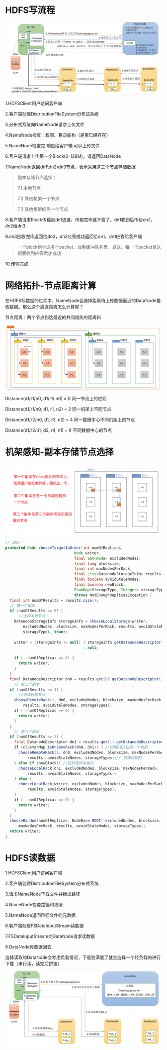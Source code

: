 # HDFS写流程

<img src=".\picture\Snipaste_2022-07-07_14-52-38.png" style="zoom:50%;" />

1.HDFSClient用户访问客户端

2.客户端创建DistributionFileSystem分布式系统

3.分布式系统向NameNode请求上传文件

4.NameNode检查：权限、目录结构（是否已经存在）

5.NameNode检查完 响应给客户端 可以上传文件

6.客户端请求上传第一个Block(0-128M)，请返回DataNode

7.NameNode返回dn1\dn2\dn3节点，表示采用这三个节点存储数据

> 副本存储节点选择：
>
> 7.1 本地节点
>
> 7.2 其他机架一个节点
>
> 7.3 其他机架的另一个节点

8.客户端请求Block传输到dn1通道，传输完毕就不管了。dn1收到后传给dn2，dn2给dn3.

9.dn3接收完毕返回给dn2，dn2应答成功返回给dn1，dn1应答给客户端

> 一个block划分成多个packet，放到缓冲队列里，发送。每一个packet发送 都要收到应答后才成功

10.传输完成





# 网络拓扑-节点距离计算

在HDFS写数据的过程中，NameNode会选择距离待上传数据最近的DataNode接收数据。那么这个最近距离怎么计算呢？

节点距离：两个节点到达最近的共同祖先的距离和

![](.\picture\Snipaste_2022-07-07_14-53-54.png)

Distance(d1/r1/n0, d1/r1/ n0) = 0 同一节点上的进程

Distance(d1/r1/n0, d1, r1, n2) = 2 同一机架上不同节点

Distance(d1/r2/n0, d1, r3, n2) = 4 同一数据中心不同机架上的节点

Distance(d1/r2/n1, d2, r4, n1) = 6 不同数据中心的节点



# 机架感知-副本存储节点选择

![image-20220707145605372](.\picture\image-20220707145605372.png)

```java
// 源码：
protected Node chooseTargetInOrder(int numOfReplicas, 
                               Node writer,
                               final Set<Node> excludedNodes,
                               final long blocksize,
                               final int maxNodesPerRack,
                               final List<DatanodeStorageInfo> results,
                               final boolean avoidStaleNodes,
                               final boolean newBlock,
                               EnumMap<StorageType, Integer> storageTypes)
                               throws NotEnoughReplicasException {
  final int numOfResults = results.size();
  // 第一个副本
  if (numOfResults == 0) {
      //选择本地节点
    DatanodeStorageInfo storageInfo = chooseLocalStorage(writer,
        excludedNodes, blocksize, maxNodesPerRack, results, avoidStaleNodes,
        storageTypes, true);

    writer = (storageInfo != null) ? storageInfo.getDatanodeDescriptor()
                                   : null;

    if (--numOfReplicas == 0) {
      return writer;
    }
  }
  final DatanodeDescriptor dn0 = results.get(0).getDatanodeDescriptor();
    // 第二个副本
  if (numOfResults <= 1) {
      //选择远程节点
    chooseRemoteRack(1, dn0, excludedNodes, blocksize, maxNodesPerRack,
        results, avoidStaleNodes, storageTypes);
    if (--numOfReplicas == 0) {
      return writer;
    }
  }
    // 第三个副本
  if (numOfResults <= 2) {
    final DatanodeDescriptor dn1 = results.get(1).getDatanodeDescriptor();
    if (clusterMap.isOnSameRack(dn0, dn1)) { //如果0和1在同一个机架
      chooseRemoteRack(1, dn0, excludedNodes, blocksize, maxNodesPerRack,
          results, avoidStaleNodes, storageTypes);// 选择远程的
    } else if (newBlock){ //否则选择本地的
      chooseLocalRack(dn1, excludedNodes, blocksize, maxNodesPerRack,
          results, avoidStaleNodes, storageTypes);
    } else {
      chooseLocalRack(writer, excludedNodes, blocksize, maxNodesPerRack,
          results, avoidStaleNodes, storageTypes);
    }
    if (--numOfReplicas == 0) {
      return writer;
    }
  }
  chooseRandom(numOfReplicas, NodeBase.ROOT, excludedNodes, blocksize,
      maxNodesPerRack, results, avoidStaleNodes, storageTypes);
  return writer;
}
```



# HDFS读数据

1.HDFSClient用户访问客户端

2.客户端创建DistributionFileSystem分布式系统

3.请求NameNode下载文件并给出路径

4.NameNode检查路径和权限

5.NameNode返回目标文件的元数据

6.客户端创建FSDataInputStream读数据

7.FSDataInputStream向DataNode请求读数据

8.DataNode传数据回去

选择读取的DataNode会考虑负载情况，下载到满载了就会选择一个轻负载的进行下载（串行读，读完后拼接）

![image-20220707151205717](.\picture\image-20220707151205717.png)